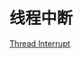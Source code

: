 # 线程中断

[Thread Interrupt](https://github.com/sakura-hly/my-blog/blob/master/%E5%A4%9A%E7%BA%BF%E7%A8%8B%E7%9B%B8%E5%85%B3/interrupt.md)